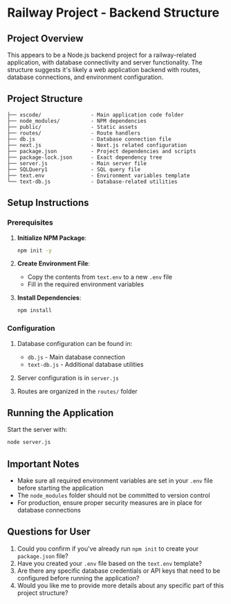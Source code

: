 # Railway Project - Backend Structure

## Project Overview

This appears to be a Node.js backend project for a railway-related application, with database connectivity and server functionality. The structure suggests it's likely a web application backend with routes, database connections, and environment configuration.

## Project Structure

```
├── xscode/                - Main application code folder
├── node_modules/          - NPM dependencies
├── public/                - Static assets
├── routes/                - Route handlers
├── db.js                  - Database connection file
├── next.js                - Next.js related configuration
├── package.json           - Project dependencies and scripts
├── package-lock.json      - Exact dependency tree
├── server.js              - Main server file
├── SQLQuery1              - SQL query file
├── text.env               - Environment variables template
└── text-db.js             - Database-related utilities
```

## Setup Instructions

### Prerequisites

1. **Initialize NPM Package**:
   ```bash
   npm init -y
   ```

2. **Create Environment File**:
   - Copy the contents from `text.env` to a new `.env` file
   - Fill in the required environment variables

3. **Install Dependencies**:
   ```bash
   npm install
   ```

### Configuration

1. Database configuration can be found in:
   - `db.js` - Main database connection
   - `text-db.js` - Additional database utilities

2. Server configuration is in `server.js`

3. Routes are organized in the `routes/` folder

## Running the Application

Start the server with:
```bash
node server.js
```

## Important Notes

- Make sure all required environment variables are set in your `.env` file before starting the application
- The `node_modules` folder should not be committed to version control
- For production, ensure proper security measures are in place for database connections

## Questions for User

1. Could you confirm if you've already run `npm init` to create your `package.json` file?
2. Have you created your `.env` file based on the `text.env` template?
3. Are there any specific database credentials or API keys that need to be configured before running the application?
4. Would you like me to provide more details about any specific part of this project structure?
